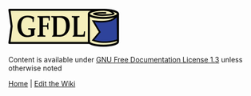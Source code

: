 ![GFDL](images/GFDL_Logo.svg)

Content is available under [GNU Free Documentation License 1.3](https://www.gnu.org/licenses/fdl-1.3.html) unless otherwise noted

[Home](https://github.com/SuperTux/supertux/wiki) | [Edit the Wiki](https://github.com/SuperTux/wiki/wiki)